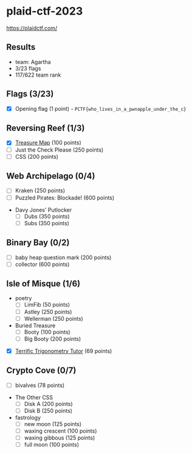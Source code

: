 # plaid-ctf-2023

https://plaidctf.com/

## Results

- team: Agartha
- 3/23 flags
- 117/622 team rank

## Flags (3/23)

- [x] Opening flag (1 point) - `PCTF{who_lives_in_a_pwnapple_under_the_c}`

## Reversing Reef (1/3)

- [x] [Treasure Map](solved/treasure-map/) (100 points)
- [ ] Just the Check Please (250 points)
- [ ] CSS (200 points)

## Web Archipelago (0/4)

- [ ] Kraken (250 points)
- [ ] Puzzled Pirates: Blockade! (600 points)
- Davy Jones' Putlocker
  - [ ] Dubs (350 points)
  - [ ] Subs (350 points)

## Binary Bay (0/2)

- [ ] baby heap question mark (200 points)
- [ ] collector (600 points)

## Isle of Misque (1/6)

- poetry
  - [ ] LimFib (50 points)
  - [ ] Astley (250 points)
  - [ ] Wellerman (250 points)
- Buried Treasure
  - [ ] Booty (100 points)
  - [ ] Big Booty (200 points)
- [x] [Terrific Trigonometry Tutor](solved/terrific-trigonometry-tutor/) (69 points)

## Crypto Cove (0/7)

- [ ] bivalves (78 points)
- The Other CSS
  - [ ] Disk A (200 points)
  - [ ] Disk B (250 points)
- fastrology
  - [ ] new moon (125 points)
  - [ ] waxing crescent (100 points)
  - [ ] waxing gibbous (125 points)
  - [ ] full moon (100 points)
